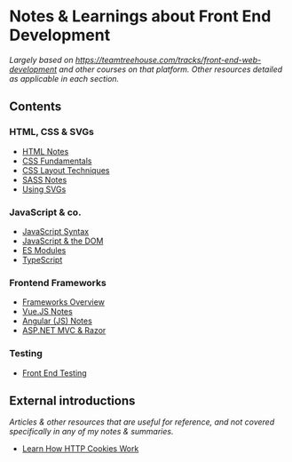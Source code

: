 # Notes & Learnings about Front End Development
*Largely based on https://teamtreehouse.com/tracks/front-end-web-development and other courses on that platform. Other resources detailed as applicable in each section.*

## Contents

### HTML, CSS & SVGs
- [HTML Notes](/HTML-Notes.md)
- [CSS Fundamentals](/CSS-Fundamentals.md)
- [CSS Layout Techniques](/CSS-Layout-Techniques.md)
- [SASS Notes](/SASS-Notes.md)
- [Using SVGs](/Using-SVGs.md)

### JavaScript & co.
- [JavaScript Syntax](/Javascript-Syntax.md)
- [JavaScript & the DOM](/Javascript-and-the-DOM.md)
- [ES Modules](/ES-Modules.md)
- [TypeScript](/Typescript.md)

### Frontend Frameworks
- [Frameworks Overview](/Frameworks-Overview.md)
- [Vue.JS Notes](/Vue-JS-Notes.md)
- [Angular (JS) Notes](/Angular-Notes.md)
- [ASP.NET MVC & Razor](/MVC-and-Razor.md)

### Testing
- [Front End Testing](/Front-End-Testing.md)

## External introductions
*Articles & other resources that are useful for reference, and not covered specifically in any of my notes & summaries.*

- [Learn How HTTP Cookies Work](https://flaviocopes.com/cookies/)

